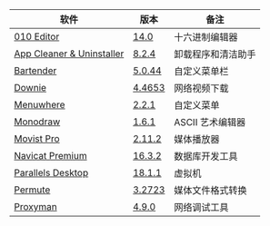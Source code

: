 | 软件                                                                   | 版本                                                                                                                              | 备注               |
| ---------------------------------------------------------------------- | --------------------------------------------------------------------------------------------------------------------------------- | ------------------ |
| [010 Editor](https://www.sweetscape.com/010editor/)                    | [14.0](https://github.com/testpatch/APP-macOS/releases/download/010editor_14.0/010editor_14.0.7z)                                 | 十六进制编辑器     |
| [App Cleaner & Uninstaller](https://nektony.com/mac-app-cleaner)       | [8.2.4](https://github.com/testpatch/APP-macOS/releases/download/AppCleaner%26Uninstaller_8.2.4/App.Cleaner.Uninstaller_8.2.4.7z) | 卸载程序和清洁助手 |
| [Bartender](https://www.macbartender.com/)                             | [5.0.44](https://github.com/testpatch/APP-macOS/releases/download/Bartender_5.0.44/Bartender_5.0.44.7z)                           | 自定义菜单栏       |
| [Downie](https://software.charliemonroe.net/downie/)                   | [4.4653](https://github.com/testpatch/APP-macOS/releases/download/Downie_4_4653/Downie_4_4653.7z)                                 | 网络视频下载       |
| [Menuwhere](https://manytricks.com/menuwhere/)                         | [2.2.1](https://github.com/testpatch/APP-macOS/releases/download/Menuwhere_2.2.1/Menuwhere_2.2.1.7z)                              | 自定义菜单         |
| [Monodraw](https://monodraw.helftone.com/)                             | [1.6.1](https://github.com/testpatch/APP-macOS/releases/download/Monodraw_1.6.1/Monodraw_1.6.1.7z)                                | ASCII 艺术编辑器   |
| [Movist Pro](https://movistprime.com/)                                 | [2.11.2](https://github.com/testpatch/APP-macOS/releases/download/MovistPro_2.11.2/MovistPro_2.11.2.7z)                           | 媒体播放器         |
| [Navicat Premium](https://www.navicat.com.cn/products/navicat-premium) | [16.3.2](https://github.com/testpatch/APP-macOS/releases/download/NavicatPremium_16.3.2_CN/NavicatPremium_16.3.2_CN.7z)           | 数据库开发工具     |
| [Parallels Desktop](https://www.parallels.com/products/desktop/)       | [18.1.1](https://github.com/testpatch/APP-macOS/releases/download/ParallelsDesktop_18.1.1/ParallelsDesktop_18.1.1.7z)             | 虚拟机             |
| [Permute](https://software.charliemonroe.net/permute/)                 | [3.2723](https://github.com/testpatch/APP-macOS/releases/download/Permute_3_2723/Permute_3_2723.7z)                               | 媒体文件格式转换   |
| [Proxyman](https://proxyman.io/)                                       | [4.9.0](https://github.com/testpatch/APP-macOS/releases/download/Proxyman_4.9.0/Proxyman_4.9.0.7z)                                | 网络调试工具       |
